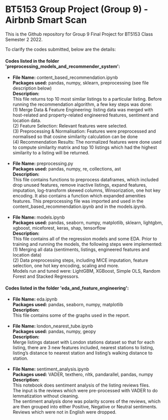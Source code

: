 # BT5153 Group Project (Group 9) - Airbnb Smart Scan
This is the Github repository for Group 9 Final Project for BT5153 Class Semester 2 2022. <br>

To clarify the codes submitted, below are the details: <br>
<h4> Codes listed in the folder 'preprocessing_models_and_recommender_system':</h4>
<ul> 
<li> <strong> File Name: </strong>content_based_recommendation.ipynb <br>
<strong> Packages used:</strong> pandas, numpy, sklearn, preprocessing (see file description below) <br>
<strong> Description: </strong><br>
This file returns top 10 most similar listings to a particular listing. Before running the recommendation algorithm, a few key steps was done: <br>
(1) Merge Data & Feature Engineering: listing data was merged with host-related and property-related engineered features, sentiment and location data.<br> 
(2) Feature Selection: Relevant features were selected.<br>
(3) Preprocessing & Normalisation: Features were preprocessed and normalised so that cosine similarity calculation can be done<br>
(4) Recommendation Results: The normalized features were done used to compute similarity matrix and top 10 listings which had the highest similarity to a listing will be returned. </li><br>

<li><strong> File Name: </strong>preprocessing.py <br>
<strong> Packages used:</strong> pandas, numpy, re, collections, ast <br>
<strong> Description: </strong><br>
This file contains functions to preprocess dataframes, which included drop unused features, remove inactive listings, expand features, imputation, log-transform skewed columns, Winsorization, one hot key encoding. It also contains a function which expanded amenities features. This preprocessing file was imported and used in the content_based_recommendation.ipynb and in the models.ipynb. </li><br>

<li><strong> File Name: </strong>models.ipynb <br>
<strong> Packages used:</strong> pandas, seaborn, numpy, matplotlib, sklearn, lightgbm, xgboost, miceforest, keras, shap, tensorflow <br>
<strong> Description: </strong><br>
This file contains all of the regression models and some EDA.
Prior to training and running the models, the following steps were implemented:<br>
(1) Merging all data (sentiments, listings, engineered features and location data)<br>
(2) Data preprocessing steps, including MICE imputation, feature selection, one hot key encoding, scaling and more.<br>
Models run and tuned were: LightGBM, XGBoost, Simple OLS, Random Forest and Stacked Regressors.</li></ul>

<h4> Codes listed in the folder 'eda_and_feature_engineering':</h4>
<ul>
<li><strong> File Name: </strong>eda.ipynb <br>
<strong> Packages used:</strong> pandas, seaborn, numpy, matplotlib <br>
<strong> Description: </strong><br>
This file contains some of the graphs used in the report. </li><br>

<li><strong> File Name: </strong>london_nearest_tube.ipynb <br>
<strong> Packages used:</strong> pandas, numpy, geopy <br>
<strong> Description: </strong><br>
Merge listings dataset with London stations dataset so that for each listing, there are 3 new features included, nearest stations to listing, listing’s distance to nearest station and listing’s walking distance to station.</li><br>

<li><strong> File Name: </strong> sentiment_analysis.ipynb <br>
<strong> Packages used:</strong> VADER, texthero, nltk, pandarallel, pandas, numpy <br>
<strong> Description: </strong><br>
This notebook does sentiment analysis of the listing reviews files.<br>
The input is the reviews which were pre-processed with VADER to do lemmatization without cleaning.<br>
The sentiment analysis done was polarity scores of the reviews, which are then grouped into either Positive, Negative or Neutral sentiments. Reviews which were not in English were dropped.</li><br>
</ul>
